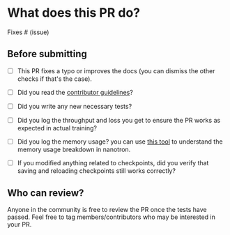# What does this PR do?

<!--
Congratulations! You've made it this far! You're not quite done yet though.

Once merged, your PR is going to appear in the release notes with the title you set, so make sure it's a great title that fully reflects the extent of your awesome contribution.

Then, please replace this with a description of the change and which issue is fixed (if applicable). Please also include relevant motivation and context. List any dependencies (if any) that are required for this change.

Once you're done, someone will review your PR shortly (see the section "Who can review?" below to tag some potential reviewers). They may suggest changes to make the code even better. If no one reviewed your PR after a week has passed, don't hesitate to post a new comment @-mentioning the same persons---sometimes notifications get lost.
-->

<!-- Remove if not applicable -->

Fixes # (issue)


## Before submitting
- [ ] This PR fixes a typo or improves the docs (you can dismiss the other checks if that's the case).
- [ ] Did you read the [contributor guidelines](https://github.com/huggingface/nanotron/blob/main/CONTRIBUTING.md#submitting-a-new-issue-or-feature-request)?
- [ ] Did you write any new necessary tests?
- [ ] Did you log the throughput and loss you get to ensure the PR works as expected in actual training?
- [ ] Did you log the memory usage? you can use [this tool](https://huggingface.co/spaces/nanotron/predict_memory) to understand the memory usage breakdown in nanotron.
- [ ] If you modified anything related to checkpoints, did you verify that saving and reloading checkpoints still works correctly?



## Who can review?

Anyone in the community is free to review the PR once the tests have passed. Feel free to tag
members/contributors who may be interested in your PR.

<!-- Your PR will be replied to more quickly if you can figure out the right person to tag with @ -->